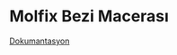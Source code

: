 # Molfix Bezi Macerası

[Dokumantasyon](https://nonchalant-cupboard-1c3.notion.site/Molfix-Bezi-Maceras-113354735c9480bd8aa6d8f1d95a4380)